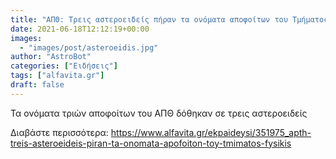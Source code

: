 ```yaml
---
title: "ΑΠΘ: Τρεις αστεροειδείς πήραν τα ονόματα αποφοίτων του Τμήματος Φυσικής"
date: 2021-06-18T12:12:19+00:00
images:
  - "images/post/asteroeidis.jpg"
author: "AstroBot"
categories: ["Ειδήσεις"]
tags: ["alfavita.gr"]
draft: false
---
```


Τα ονόματα τριών αποφοίτων του ΑΠΘ δόθηκαν σε τρεις αστεροειδείς

Διαβάστε περισσότερα: https://www.alfavita.gr/ekpaideysi/351975_apth-treis-asteroeideis-piran-ta-onomata-apofoiton-toy-tmimatos-fysikis
